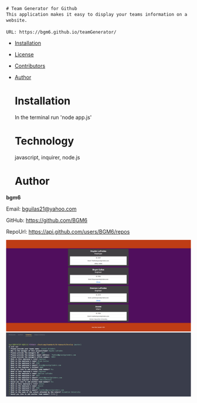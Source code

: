     # Team Generator for Github 
    This application makes it easy to display your teams information on a website.
    
    URL: https://bgm6.github.io/teamGenerator/
    
* [Installation](#Installation)
    
* [License](#License)
    
* [Contributors](#Contributors)
    
* [Author](#Author)

    # Installation
    In the terminal run 'node app.js'
    # Technology
    javascript, inquirer, node.js
    # Author 
    
**bgm6**
    
Email: bguilas21@yahoo.com
    
GitHub: https://github.com/BGM6
    
RepoUrl: https://api.github.com/users/BGM6/repos

![alt text](/asset/htmlSC.png "HTML Screenshot")
![alt text](/asset/terminalSC.png "Terminal Screenshot")

                
